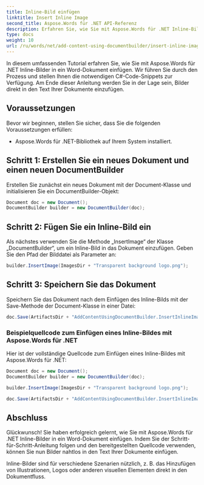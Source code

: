 ```yaml
---
title: Inline-Bild einfügen
linktitle: Insert Inline Image
second_title: Aspose.Words für .NET API-Referenz
description: Erfahren Sie, wie Sie mit Aspose.Words für .NET Inline-Bilder in Word-Dokumente einfügen.
type: docs
weight: 10
url: /ru/words/net/add-content-using-documentbuilder/insert-inline-image/
---
```


In diesem umfassenden Tutorial erfahren Sie, wie Sie mit Aspose.Words für .NET Inline-Bilder in ein Word-Dokument einfügen. Wir führen Sie durch den Prozess und stellen Ihnen die notwendigen C#-Code-Snippets zur Verfügung. Am Ende dieser Anleitung werden Sie in der Lage sein, Bilder direkt in den Text Ihrer Dokumente einzufügen.

## Voraussetzungen
Bevor wir beginnen, stellen Sie sicher, dass Sie die folgenden Voraussetzungen erfüllen:
- Aspose.Words für .NET-Bibliothek auf Ihrem System installiert.

## Schritt 1: Erstellen Sie ein neues Dokument und einen neuen DocumentBuilder
Erstellen Sie zunächst ein neues Dokument mit der Document-Klasse und initialisieren Sie ein DocumentBuilder-Objekt:

```csharp
Document doc = new Document();
DocumentBuilder builder = new DocumentBuilder(doc);
```

## Schritt 2: Fügen Sie ein Inline-Bild ein
Als nächstes verwenden Sie die Methode „InsertImage“ der Klasse „DocumentBuilder“, um ein Inline-Bild in das Dokument einzufügen. Geben Sie den Pfad der Bilddatei als Parameter an:

```csharp
builder.InsertImage(ImagesDir + "Transparent background logo.png");
```

## Schritt 3: Speichern Sie das Dokument
Speichern Sie das Dokument nach dem Einfügen des Inline-Bilds mit der Save-Methode der Document-Klasse in einer Datei:

```csharp
doc.Save(ArtifactsDir + "AddContentUsingDocumentBuilder.InsertInlineImage.docx");
```

### Beispielquellcode zum Einfügen eines Inline-Bildes mit Aspose.Words für .NET
Hier ist der vollständige Quellcode zum Einfügen eines Inline-Bildes mit Aspose.Words für .NET:

```csharp
Document doc = new Document();
DocumentBuilder builder = new DocumentBuilder(doc);

builder.InsertImage(ImagesDir + "Transparent background logo.png");

doc.Save(ArtifactsDir + "AddContentUsingDocumentBuilder.InsertInlineImage.docx");
```

## Abschluss
Glückwunsch! Sie haben erfolgreich gelernt, wie Sie mit Aspose.Words für .NET Inline-Bilder in ein Word-Dokument einfügen. Indem Sie der Schritt-für-Schritt-Anleitung folgen und den bereitgestellten Quellcode verwenden, können Sie nun Bilder nahtlos in den Text Ihrer Dokumente einfügen.

Inline-Bilder sind für verschiedene Szenarien nützlich, z. B. das Hinzufügen von Illustrationen, Logos oder anderen visuellen Elementen direkt in den Dokumentfluss.
